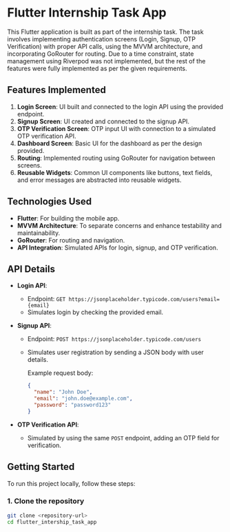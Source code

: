 # Flutter Internship Task App

This Flutter application is built as part of the internship task. The task involves implementing authentication screens (Login, Signup, OTP Verification) with proper API calls, using the MVVM architecture, and incorporating GoRouter for routing. Due to a time constraint, state management using Riverpod was not implemented, but the rest of the features were fully implemented as per the given requirements.

## Features Implemented
1. **Login Screen**: UI built and connected to the login API using the provided endpoint.
2. **Signup Screen**: UI created and connected to the signup API.
3. **OTP Verification Screen**: OTP input UI with connection to a simulated OTP verification API.
4. **Dashboard Screen**: Basic UI for the dashboard as per the design provided.
5. **Routing**: Implemented routing using GoRouter for navigation between screens.
6. **Reusable Widgets**: Common UI components like buttons, text fields, and error messages are abstracted into reusable widgets.

## Technologies Used
- **Flutter**: For building the mobile app.
- **MVVM Architecture**: To separate concerns and enhance testability and maintainability.
- **GoRouter**: For routing and navigation.
- **API Integration**: Simulated APIs for login, signup, and OTP verification.

## API Details
- **Login API**:
  - Endpoint: `GET https://jsonplaceholder.typicode.com/users?email={email}`
  - Simulates login by checking the provided email.
  
- **Signup API**:
  - Endpoint: `POST https://jsonplaceholder.typicode.com/users`
  - Simulates user registration by sending a JSON body with user details.

    Example request body:
    ```json
    {
      "name": "John Doe",
      "email": "john.doe@example.com",
      "password": "password123"
    }
    ```

- **OTP Verification API**:
  - Simulated by using the same `POST` endpoint, adding an OTP field for verification.

## Getting Started

To run this project locally, follow these steps:

### 1. Clone the repository
```bash
git clone <repository-url>
cd flutter_intership_task_app
